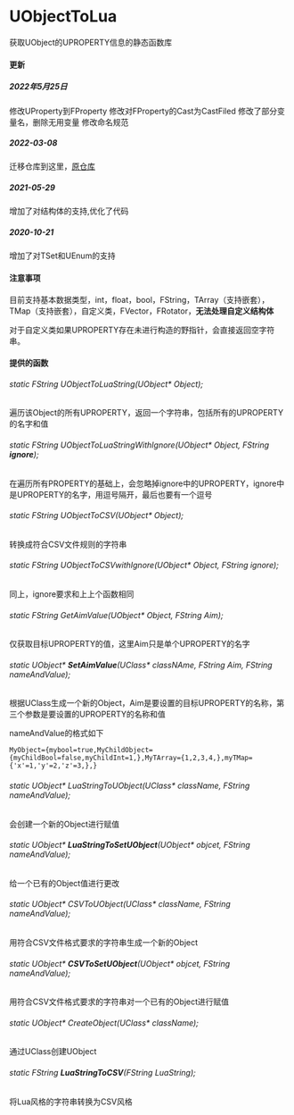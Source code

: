 # UObjectToLua
获取UObject的UPROPERTY信息的静态函数库

#### 更新

##### 2022年5月25日

修改UProperty到FProperty
修改对FProperty的Cast为CastFiled
修改了部分变量名，删除无用变量
修改命名规范

##### 2022-03-08  

迁移仓库到这里，[原仓库](https://github.com/muchenhen/UObjectToLua)

##### 2021-05-29

增加了对结构体的支持,优化了代码

##### 2020-10-21

增加了对TSet和UEnum的支持

#### 注意事项

目前支持基本数据类型，int，float，bool，FString，TArray（支持嵌套），TMap（支持嵌套），自定义类，FVector，FRotator，**无法处理自定义结构体**

对于自定义类如果UPROPERTY存在未进行构造的野指针，会直接返回空字符串。

#### **提供的函数**

###### static FString UObjectToLuaString(UObject* Object);

遍历该Object的所有UPROPERTY，返回一个字符串，包括所有的UPROPERTY的名字和值

###### static FString UObjectToLuaStringWithIgnore(UObject* Object, FString **ignore**);

在遍历所有PROPERTY的基础上，会忽略掉ignore中的UPROPERTY，ignore中是UPROPERTY的名字，用逗号隔开，最后也要有一个逗号

###### static FString UObjectToCSV(UObject* Object);

转换成符合CSV文件规则的字符串

###### static FString UObjectToCSVwithIgnore(UObject* Object, FString ignore);

同上，ignore要求和上上个函数相同

###### static FString GetAimValue(UObject* Object, FString Aim);

仅获取目标UPROPERTY的值，这里Aim只是单个UPROPERTY的名字

###### static UObject* **SetAimValue**(UClass* classNAme, FString Aim, FString nameAndValue);

根据UClass生成一个新的Object，Aim是要设置的目标UPROPERTY的名称，第三个参数是要设置的UPROPERTY的名称和值

nameAndValue的格式如下

```
MyObject={mybool=true,MyChildObject={myChildBool=false,myChildInt=1,},MyTArray={1,2,3,4,},myTMap={'x'=1,'y'=2,'z'=3,},}
```

###### static UObject* LuaStringToUObject(UClass* className, FString nameAndValue);

会创建一个新的Object进行赋值

###### static UObject* **LuaStringToSetUObject**(UObject* objcet, FString nameAndValue);

给一个已有的Object值进行更改

###### static UObject* CSVToUObject(UClass* className, FString nameAndValue);

用符合CSV文件格式要求的字符串生成一个新的Object

###### static UObject* **CSVToSetUObject**(UObject* objcet, FString nameAndValue);

用符合CSV文件格式要求的字符串对一个已有的Object进行赋值

###### static UObject* CreateObject(UClass* className);

通过UClass创建UObject

###### static FString **LuaStringToCSV**(FString LuaString);

将Lua风格的字符串转换为CSV风格